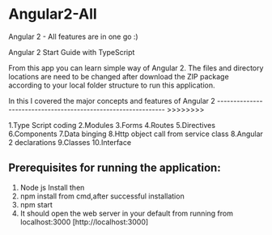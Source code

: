 # Angular2-All


Angular 2 - All features are in one go :)

Angular 2 Start Guide with TypeScript

From this app you can learn simple way of Angular 2. The files and directory locations are need to be changed after download the ZIP package according to your local folder structure to run this  application.

In this I covered the major concepts and features of Angular 2
-------------------------------------------------------------- >>>>>>>>

1.Type Script coding
2.Modules
3.Forms
4.Routes
5.Directives 
6.Components
7.Data binging
8.Http object call from service class
8.Angular 2 declarations
9.Classes
10.Interface


Prerequisites for running the application:
---------------------------------------------

1) Node js Install then
2) npm install from cmd,after successful installation 
3) npm start
4) It should open the web server in your default from running from localhost:3000  [http://localhost:3000]
